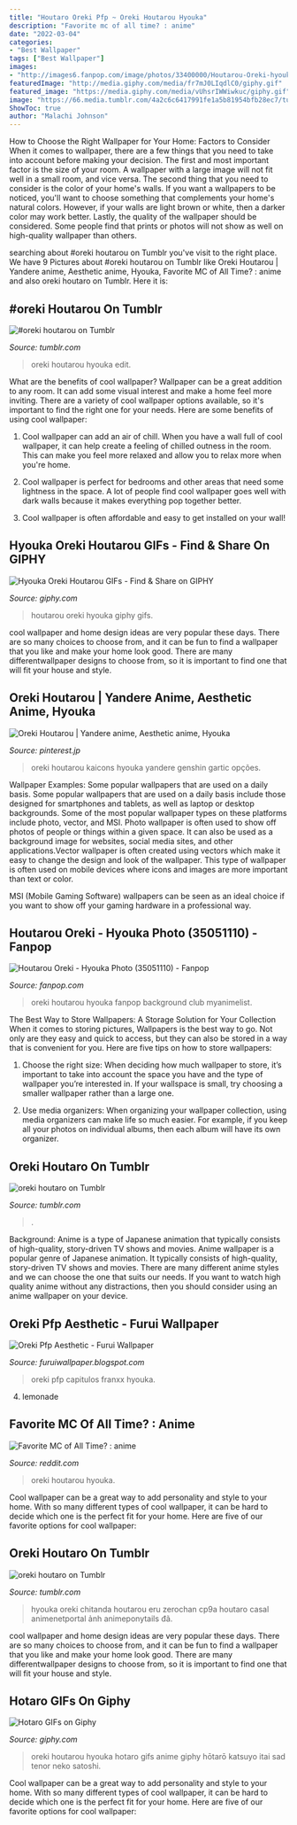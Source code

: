 ```yaml
---
title: "Houtaro Oreki Pfp ~ Oreki Houtarou Hyouka"
description: "Favorite mc of all time? : anime"
date: "2022-03-04"
categories:
- "Best Wallpaper"
tags: ["Best Wallpaper"]
images:
- "http://images6.fanpop.com/image/photos/33400000/Houtarou-Oreki-hyouka-33487245-640-360.jpg"
featuredImage: "http://media.giphy.com/media/fr7mJ0LIqdlC0/giphy.gif"
featured_image: "https://media.giphy.com/media/vUhsrIWWiwkuc/giphy.gif"
image: "https://66.media.tumblr.com/4a2c6c6417991fe1a5b81954bfb28ec7/tumblr_mthffwM8kT1qeku46o1_500.jpg"
ShowToc: true
author: "Malachi Johnson"
---
```



How to Choose the Right Wallpaper for Your Home: Factors to Consider
When it comes to wallpaper, there are a few things that you need to take into account before making your decision. The first and most important factor is the size of your room. A wallpaper with a large image will not fit well in a small room, and vice versa. 
The second thing that you need to consider is the color of your home's walls. If you want a wallpapers to be noticed, you'll want to choose something that complements your home's natural colors. However, if your walls are light brown or white, then a darker color may work better. 
Lastly, the quality of the wallpaper should be considered. Some people find that prints or photos will not show as well on high-quality wallpaper than others.

	

		
searching about #oreki houtarou on Tumblr you've visit to the right place. We have 9 Pictures about #oreki houtarou on Tumblr like Oreki Houtarou | Yandere anime, Aesthetic anime, Hyouka, Favorite MC of All Time? : anime and also oreki houtaro on Tumblr. Here it is:
		
    
## #oreki Houtarou On Tumblr

<img loading=lazy src="https://64.media.tumblr.com/5916a5e8e69a269aff690a29047a7c61/d39626bbf45c1e5c-ab/s1280x1920/eb0514587eacd6522085657ed651416a15ce067f.jpg" onerror="this.onerror=null;this.src='https://tse1.mm.bing.net/th?id=OIP.ZsUblZMUAT_53cKV-H0BnwHaHa&amp;pid=15.1';" alt="#oreki houtarou on Tumblr">

_Source: tumblr.com_

>oreki houtarou hyouka edit. 

	

What are the benefits of cool wallpaper?
Wallpaper can be a great addition to any room. It can add some visual interest and make a home feel more inviting. There are a variety of cool wallpaper options available, so it's important to find the right one for your needs. Here are some benefits of using cool wallpaper: 
1. Cool wallpaper can add an air of chill. When you have a wall full of cool wallpaper, it can help create a feeling of chilled outness in the room. This can make you feel more relaxed and allow you to relax more when you're home. 

2. Cool wallpaper is perfect for bedrooms and other areas that need some lightness in the space. A lot of people find cool wallpaper goes well with dark walls because it makes everything pop together better. 

3. Cool wallpaper is often affordable and easy to get installed on your wall!

    
## Hyouka Oreki Houtarou GIFs - Find &amp; Share On GIPHY

<img loading=lazy src="https://media.giphy.com/media/vUhsrIWWiwkuc/giphy.gif" onerror="this.onerror=null;this.src='https://tse4.mm.bing.net/th?id=OIP.SccATe3Ky0jkKseDEpgdAAHaEJ&amp;pid=15.1';" alt="Hyouka Oreki Houtarou GIFs - Find &amp; Share on GIPHY">

_Source: giphy.com_

>houtarou oreki hyouka giphy gifs. 

	

cool wallpaper and home design ideas are very popular these days. There are so many choices to choose from, and it can be fun to find a wallpaper that you like and make your home look good. There are many differentwallpaper designs to choose from, so it is important to find one that will fit your house and style.

    
## Oreki Houtarou | Yandere Anime, Aesthetic Anime, Hyouka

<img loading=lazy src="https://i.pinimg.com/736x/3f/07/93/3f0793b93fe349df2c8fae6cb4f3bb26.jpg" onerror="this.onerror=null;this.src='https://tse4.mm.bing.net/th?id=OIP.eCx4DgqU4rbEzcOs8HZxjQAAAA&amp;pid=15.1';" alt="Oreki Houtarou | Yandere anime, Aesthetic anime, Hyouka">

_Source: pinterest.jp_

>oreki houtarou kaicons hyouka yandere genshin gartic opções. 

	

Wallpaper Examples: Some popular wallpapers that are used on a daily basis.
Some popular wallpapers that are used on a daily basis include those designed for smartphones and tablets, as well as laptop or desktop backgrounds. Some of the most popular wallpaper types on these platforms include photo, vector, and MSI. 
Photo wallpaper is often used to show off photos of people or things within a given space. It can also be used as a background image for websites, social media sites, and other applications.Vector wallpaper is often created using vectors which make it easy to change the design and look of the wallpaper. This type of wallpaper is often used on mobile devices where icons and images are more important than text or color. 

MSI (Mobile Gaming Software) wallpapers can be seen as an ideal choice if you want to show off your gaming hardware in a professional way.

    
## Houtarou Oreki - Hyouka Photo (35051110) - Fanpop

<img loading=lazy src="http://images6.fanpop.com/image/photos/35000000/Houtarou-Oreki-hyouka-35051110-1280-720.jpg" onerror="this.onerror=null;this.src='https://tse2.mm.bing.net/th?id=OIP.SOIfvQYvlv-uy_D6CGUuAwHaEK&amp;pid=15.1';" alt="Houtarou Oreki - Hyouka Photo (35051110) - Fanpop">

_Source: fanpop.com_

>oreki houtarou hyouka fanpop background club myanimelist. 

	

The Best Way to Store Wallpapers: A Storage Solution for Your Collection
When it comes to storing pictures, Wallpapers is the best way to go. Not only are they easy and quick to access, but they can also be stored in a way that is convenient for you. Here are five tips on how to store wallpapers:
1) Choose the right size: When deciding how much wallpaper to store, it’s important to take into account the space you have and the type of wallpaper you’re interested in. If your wallspace is small, try choosing a smaller wallpaper rather than a large one.

2) Use media organizers: When organizing your wallpaper collection, using media organizers can make life so much easier. For example, if you keep all your photos on individual albums, then each album will have its own organizer.

    
## Oreki Houtaro On Tumblr

<img loading=lazy src="https://78.media.tumblr.com/tumblr_m8vjbkeTid1r7vu8vo1_500.jpg" onerror="this.onerror=null;this.src='https://tse1.mm.bing.net/th?id=OIP.vRl43c7xWHf9jE3tYldH-AAAAA&amp;pid=15.1';" alt="oreki houtaro on Tumblr">

_Source: tumblr.com_

>. 

	

Background: Anime is a type of Japanese animation that typically consists of high-quality, story-driven TV shows and movies.
Anime wallpaper is a popular genre of Japanese animation. It typically consists of high-quality, story-driven TV shows and movies. There are many different anime styles and we can choose the one that suits our needs. If you want to watch high quality anime without any distractions, then you should consider using an anime wallpaper on your device.

    
## Oreki Pfp Aesthetic - Furui Wallpaper

<img loading=lazy src="https://i.pinimg.com/originals/e8/c5/0e/e8c50e6155f7baf39acb724082faeb28.jpg" onerror="this.onerror=null;this.src='https://tse4.mm.bing.net/th?id=OIP.ahLwdGZPQuxvIo2hAOmG3gHaHa&amp;pid=15.1';" alt="Oreki Pfp Aesthetic - Furui Wallpaper">

_Source: furuiwallpaper.blogspot.com_

>oreki pfp capitulos franxx hyouka. 

	

4. lemonade 

    
## Favorite MC Of All Time? : Anime

<img loading=lazy src="http://images6.fanpop.com/image/photos/33400000/Houtarou-Oreki-hyouka-33487245-640-360.jpg" onerror="this.onerror=null;this.src='https://tse2.mm.bing.net/th?id=OIP.kPniYuWtDLk5AsNY-JiDkAHaEK&amp;pid=15.1';" alt="Favorite MC of All Time? : anime">

_Source: reddit.com_

>oreki houtarou hyouka. 

	

Cool wallpaper can be a great way to add personality and style to your home. With so many different types of cool wallpaper, it can be hard to decide which one is the perfect fit for your home. Here are five of our favorite options for cool wallpaper: 

    
## Oreki Houtaro On Tumblr

<img loading=lazy src="https://66.media.tumblr.com/4a2c6c6417991fe1a5b81954bfb28ec7/tumblr_mthffwM8kT1qeku46o1_500.jpg" onerror="this.onerror=null;this.src='https://tse4.mm.bing.net/th?id=OIP.baXc_SYOl9OChU-30Cf6_wHaI9&amp;pid=15.1';" alt="oreki houtaro on Tumblr">

_Source: tumblr.com_

>hyouka oreki chitanda houtarou eru zerochan cp9a houtaro casal animenetportal ảnh animeponytails đã. 

	

cool wallpaper and home design ideas are very popular these days. There are so many choices to choose from, and it can be fun to find a wallpaper that you like and make your home look good. There are many differentwallpaper designs to choose from, so it is important to find one that will fit your house and style.

    
## Hotaro GIFs On Giphy

<img loading=lazy src="http://media.giphy.com/media/fr7mJ0LIqdlC0/giphy.gif" onerror="this.onerror=null;this.src='https://tse2.mm.bing.net/th?id=OIP.x3kPjY-wCIE9Nfxn2kYo-AHaEO&amp;pid=15.1';" alt="Hotaro GIFs on Giphy">

_Source: giphy.com_

>oreki houtarou hyouka hotaro gifs anime giphy hōtarō katsuyo itai sad tenor neko satoshi. 

	

Cool wallpaper can be a great way to add personality and style to your home. With so many different types of cool wallpaper, it can be hard to decide which one is the perfect fit for your home. Here are five of our favorite options for cool wallpaper: 

